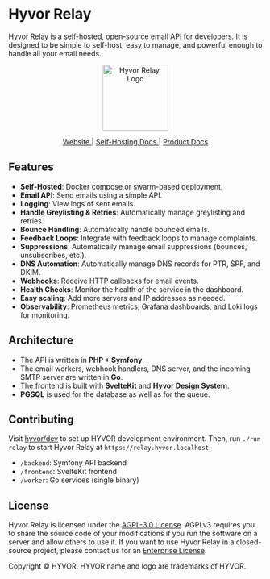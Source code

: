# Hyvor Relay

[Hyvor Relay](https://relay.hyvor.com) is a self-hosted, open-source email API for developers. It is designed to be simple to self-host, easy to manage, and powerful enough to handle all your email needs.

<p align="center">
  <a href="https://relay.hyvor.com">
    <img src="https://hyvor.com/img/logo.png" alt="Hyvor Relay Logo" width="130"/>
  </a>
</p>

<p align="center">
  <a href="https://relay.hyvor.com">
    Website
  </a>
    <span> | </span>
    <a href="https://relay.hyvor.com/hosting">
    Self-Hosting Docs
  </a>
    <span> | </span>
    <a href="https://relay.hyvor.com/docs">
    Product Docs
  </a>
</p>

## Features

- **Self-Hosted**: Docker compose or swarm-based deployment.
- **Email API**: Send emails using a simple API.
- **Logging**: View logs of sent emails.
- **Handle Greylisting & Retries**: Automatically manage greylisting and retries.
- **Bounce Handling**: Automatically handle bounced emails.
- **Feedback Loops**: Integrate with feedback loops to manage complaints.
- **Suppressions**: Automatically manage email suppressions (bounces, unsubscribes, etc.).
- **DNS Automation**: Automatically manage DNS records for PTR, SPF, and DKIM.
- **Webhooks**: Receive HTTP callbacks for email events.
- **Health Checks**: Monitor the health of the service in the dashboard.
- **Easy scaling**: Add more servers and IP addresses as needed.
- **Observability**: Prometheus metrics, Grafana dashboards, and Loki logs for monitoring.

## Architecture

- The API is written in **PHP + Symfony**.
- The email workers, webhook handlers, DNS server, and the incoming SMTP server are written in **Go**.
- The frontend is built with **SvelteKit** and [**Hyvor Design System**](https://github.com/hyvor/design).
- **PGSQL** is used for the database as well as for the queue.

## Contributing

Visit [hyvor/dev](https://github.com/hyvor/dev) to set up HYVOR development environment. Then, run `./run relay` to start Hyvor Relay at `https://relay.hyvor.localhost`.

- `/backend`: Symfony API backend
- `/frontend`: SvelteKit frontend
- `/worker`: Go services (single binary)

<!-- ## Performance

TODO -->

## License

Hyvor Relay is licensed under the [AGPL-3.0 License](https://github.com/hyvor/relay/blob/readme/LICENSE). AGPLv3 requires you to share the source code of your modifications if you run the software on a server and allow others to use it. If you want to use Hyvor Relay in a closed-source project, please contact us for an [Enterprise License](https://hyvor.com/enterprise).

Copyright © HYVOR. HYVOR name and logo are trademarks of HYVOR.
